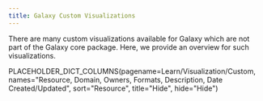 ```yaml
---
title: Galaxy Custom Visualizations
---
```

There are many custom visualizations available for Galaxy which are not part of the Galaxy core package. Here, we provide an overview for such visualizations.

PLACEHOLDER_DICT_COLUMNS(pagename=Learn/Visualization/Custom, names="Resource, Domain, Owners, Formats, Description, Date Created/Updated", sort="Resource", title="Hide", hide="Hide")
